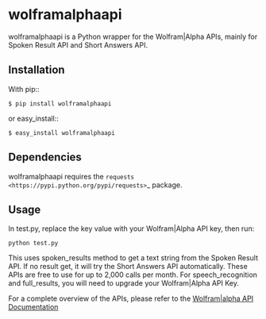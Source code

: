 # wolframalphaapi

wolframalphaapi is a Python wrapper for the Wolfram|Alpha APIs, mainly for Spoken Result API and Short Answers API.


## Installation


With pip::

    $ pip install wolframalphaapi

or easy_install::

    $ easy_install wolframalphaapi


## Dependencies


wolframalphaapi requires the `requests <https://pypi.python.org/pypi/requests>`_ package.


## Usage


In test.py, replace the key value with your Wolfram|Alpha API key, then run:

	python test.py

This uses spoken_results method to get a text string from the Spoken Result API. If no result get, it will try the Short Answers API automatically. These APIs are free to use for up to 2,000 calls per month. For speech_recognition and full_results, you will need to upgrade your Wolfram|Alpha API Key.


For a complete overview of the APIs, please refer to the [Wolfram|alpha API Documentation](https://products.wolframalpha.com/spoken-results-api/documentation/)
